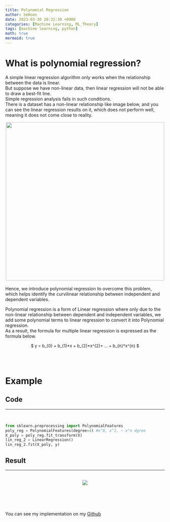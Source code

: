 ```yaml
---
title: Polynomial Regression
author: SeHoon
date: 2023-03-30 20:32:30 +0900
categories: [Machine Learning, ML_Theory]
tags: [machine learning, python]
math: true
mermaid: true
---
```


# What is polynomial regression?<br>

A simple linear regression algorithm only works when the relationship between the data is linear.<br>
But suppose we have non-linear data, then linear regression will not be able to draw a best-fit line.<br>
Simple regression analysis fails in such conditions.<br>
There is a dataset has a non-linear relationship like image below, and you can see the linear regression results on it, which does not perform well, meaning it does not come close to reality. <br>
<center>
<img src="https://user-images.githubusercontent.com/28240052/229110371-52985448-6044-4e6a-8d83-3d9728c417d9.png" width=500>
</center>
<br>
Hence, we introduce polynomial regression to overcome this problem, which helps identify the curvilinear relationship between independent and dependent variables.<Br>

Polynomial regression is a form of Linear regression where only due to the non-linear relationship between dependent and independent variables, we add some polynomial terms to linear regression to convert it into Polynomial regression.<br>
As a result, the formula for multiple linear regression is expressed as the formula below.<br>
<center>
<font size="2">

$ y = b_{0} + b_{1}*x + b_{2}*x^{2}+ ... + b_{n}*x^{n} $

</font>
</center>
<br><br>

# Example

## Code
---
<br>

```py
from sklearn.preprocessing import PolynomialFeatures
poly_reg = PolynomialFeatures(degree=4) #x^0, x^1, ~ x^n dgree
X_poly = poly_reg.fit_transform(X)
lin_reg_2 = LinearRegression()
lin_reg_2.fit(X_poly, y)
```

## Result
---
<br>
<center>
<img src="https://user-images.githubusercontent.com/28240052/229107607-87fd872e-6551-4a22-a355-6892e8b8c13b.png">
</center>

<br><br><br><br>
You can see my implementation on my [Github](https://github.com/csh970605/Machine-LearningA-Z/tree/main/Part%202%20-%20Regression/Section%206%20-%20Polynomial%20Regression/Python)